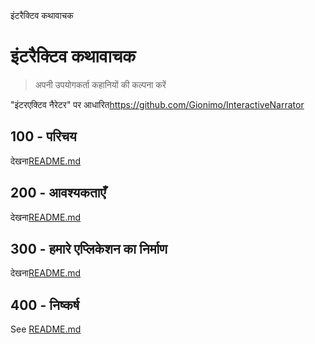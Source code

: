 इंटरैक्टिव कथावाचक

# इंटरैक्टिव कथावाचक

> अपनी उपयोगकर्ता कहानियों की कल्पना करें

"इंटरएक्टिव नैरेटर" पर आधारित<https://github.com/Gionimo/InteractiveNarrator>

## 100 - परिचय

देखना[README.md](./100/README.md)

## 200 - आवश्यकताएँ

देखना[README.md](./200/README.md)

## 300 - हमारे एप्लिकेशन का निर्माण

देखना[README.md](./300/README.md)

## 400 - निष्कर्ष

See [README.md](./400/README.md)
